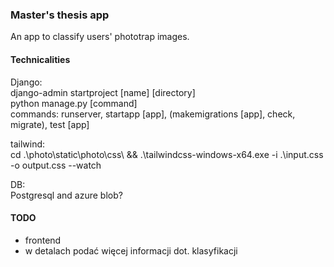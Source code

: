 ### Master's thesis app
An app to classify users' phototrap images.


#### Technicalities
Django:\
django-admin startproject [name] [directory]\
python manage.py [command]\
commands: runserver, startapp [app], (makemigrations [app], check, migrate), test [app]

tailwind:\
cd .\photo\static\photo\css\ && .\tailwindcss-windows-x64.exe -i .\input.css -o output.css --watch

DB:\
Postgresql and azure blob?

#### TODO
- frontend
- w detalach podać więcej informacji dot. klasyfikacji